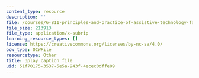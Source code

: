 ```yaml
---
content_type: resource
description: ''
file: /courses/6-811-principles-and-practice-of-assistive-technology-fall-2014/51f7017535375e5a943f4ecec0dffe09_x18bMLW4eO4.vtt
file_size: 213913
file_type: application/x-subrip
learning_resource_types: []
license: https://creativecommons.org/licenses/by-nc-sa/4.0/
ocw_type: OCWFile
resourcetype: Other
title: 3play caption file
uid: 51f70175-3537-5e5a-943f-4ecec0dffe09
---
```


